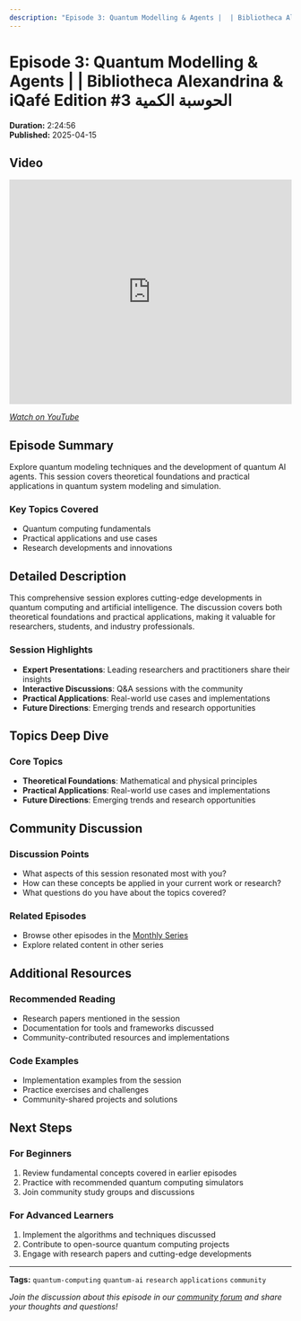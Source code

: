 ```yaml
---
description: "Episode 3: Quantum Modelling & Agents |  | Bibliotheca Alexandrina & iQafé Edition #3 الحوسبة الكمية - Comprehensive exploration of quantum computing topics with expert insights and practical applications."
---
```


# Episode 3: Quantum Modelling & Agents |  | Bibliotheca Alexandrina & iQafé Edition #3 الحوسبة الكمية

**Duration:** 2:24:56  
**Published:** 2025-04-15

## Video

<iframe width="100%" height="400" src="https://www.youtube.com/embed/kAttpzG1Li4" title="Quantum Modelling & Agents | Quantum AI | Bibliotheca Alexandrina & iQafé Edition #3 الحوسبة الكمية" frameborder="0" allow="accelerometer; autoplay; clipboard-write; encrypted-media; gyroscope; picture-in-picture" allowfullscreen></iframe>

*[Watch on YouTube](https://www.youtube.com/watch?v=kAttpzG1Li4)*

## Episode Summary

Explore quantum modeling techniques and the development of quantum AI agents. This session covers theoretical foundations and practical applications in quantum system modeling and simulation.

### Key Topics Covered
- Quantum computing fundamentals
- Practical applications and use cases
- Research developments and innovations

## Detailed Description

This comprehensive session explores cutting-edge developments in quantum computing and artificial intelligence. The discussion covers both theoretical foundations and practical applications, making it valuable for researchers, students, and industry professionals.

### Session Highlights

- **Expert Presentations**: Leading researchers and practitioners share their insights
- **Interactive Discussions**: Q&A sessions with the community
- **Practical Applications**: Real-world use cases and implementations
- **Future Directions**: Emerging trends and research opportunities

## Topics Deep Dive


### Core Topics
- **Theoretical Foundations**: Mathematical and physical principles
- **Practical Applications**: Real-world use cases and implementations
- **Future Directions**: Emerging trends and research opportunities


## Community Discussion

### Discussion Points
- What aspects of this session resonated most with you?
- How can these concepts be applied in your current work or research?
- What questions do you have about the topics covered?

### Related Episodes
- Browse other episodes in the [Monthly Series](index.md)
- Explore related content in other series

## Additional Resources

### Recommended Reading
- Research papers mentioned in the session
- Documentation for tools and frameworks discussed
- Community-contributed resources and implementations

### Code Examples
- Implementation examples from the session
- Practice exercises and challenges
- Community-shared projects and solutions

## Next Steps

### For Beginners
1. Review fundamental concepts covered in earlier episodes
2. Practice with recommended quantum computing simulators
3. Join community study groups and discussions

### For Advanced Learners
1. Implement the algorithms and techniques discussed
2. Contribute to open-source quantum computing projects
3. Engage with research papers and cutting-edge developments

---

**Tags:** `quantum-computing` `quantum-ai` `research` `applications` `community`

*Join the discussion about this episode in our [community forum](https://github.com/yourusername/quantum-ai/discussions) and share your thoughts and questions!*
